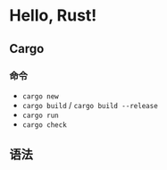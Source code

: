 # Hello, Rust!

## Cargo
### 命令
- `cargo new`
- `cargo build` / `cargo build --release`
- `cargo run`
- `cargo check`

## 语法
